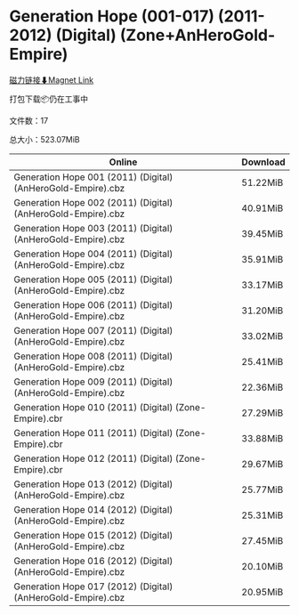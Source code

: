 # Generation Hope (001-017) (2011-2012) (Digital) (Zone+AnHeroGold-Empire)

[磁力链接⬇Magnet Link](magnet:?xt=urn:btih:8c22ce39c499cea9dce7e4b2f70af9e0ce469d4f&dn=Generation%20Hope%20%28001-017%29%20%282011-2012%29%20%28Digital%29%20%28Zone%2BAnHeroGold-Empire%29)

打包下载📦仍在工事中

文件数：17

总大小：523.07MiB

Online | Download
--- | ---
Generation Hope 001 (2011) (Digital) (AnHeroGold-Empire).cbz | 51.22MiB
Generation Hope 002 (2011) (Digital) (AnHeroGold-Empire).cbz | 40.91MiB
Generation Hope 003 (2011) (Digital) (AnHeroGold-Empire).cbz | 39.45MiB
Generation Hope 004 (2011) (Digital) (AnHeroGold-Empire).cbz | 35.91MiB
Generation Hope 005 (2011) (Digital) (AnHeroGold-Empire).cbz | 33.17MiB
Generation Hope 006 (2011) (Digital) (AnHeroGold-Empire).cbz | 31.20MiB
Generation Hope 007 (2011) (Digital) (AnHeroGold-Empire).cbz | 33.02MiB
Generation Hope 008 (2011) (Digital) (AnHeroGold-Empire).cbz | 25.41MiB
Generation Hope 009 (2011) (Digital) (AnHeroGold-Empire).cbz | 22.36MiB
Generation Hope 010 (2011) (Digital) (Zone-Empire).cbr | 27.29MiB
Generation Hope 011 (2011) (Digital) (Zone-Empire).cbr | 33.88MiB
Generation Hope 012 (2011) (Digital) (Zone-Empire).cbr | 29.67MiB
Generation Hope 013 (2012) (Digital) (AnHeroGold-Empire).cbz | 25.77MiB
Generation Hope 014 (2012) (Digital) (AnHeroGold-Empire).cbz | 25.31MiB
Generation Hope 015 (2012) (Digital) (AnHeroGold-Empire).cbz | 27.45MiB
Generation Hope 016 (2012) (Digital) (AnHeroGold-Empire).cbz | 20.10MiB
Generation Hope 017 (2012) (Digital) (AnHeroGold-Empire).cbz | 20.95MiB